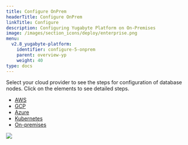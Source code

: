 ```yaml
---
title: Configure OnPrem
headerTitle: Configure OnPrem
linkTitle: Configure
description: Configuring Yugabyte Platform on On-Premises
image: /images/section_icons/deploy/enterprise.png
menu:
  v2.8_yugabyte-platform:
    identifier: configure-5-onprem
    parent: overview-yp
    weight: 40
type: docs
---
```


Select your cloud provider to see the steps for configuration of database nodes. Click on the elements to see detailed steps.

<ul class="nav nav-tabs-alt nav-tabs-yb">

  <li>
    <a href="../aws" class="nav-link">
      <i class="fa-brands fa-aws"></i>
      AWS
    </a>
  </li>

  <li>
    <a href="../gcp" class="nav-link">
      <i class="fa-brands fa-google" aria-hidden="true"></i>
      GCP
    </a>
  </li>

  <li>
    <a href="../azure" class="nav-link">
      <i class="fa-brands fa-windows" aria-hidden="true"></i>
      Azure
    </a>
  </li>

  <li>
    <a href="../kubernetes" class="nav-link">
      <i class="fa-solid fa-cubes" aria-hidden="true"></i>
      Kubernetes
    </a>
  </li>

  <li>
    <a href="../onprem" class="nav-link active">
      <i class="fa-solid fa-building"></i>
      On-premises
    </a>
  </li>

</ul>

<div class="image-with-map">
<img src="/images/ee/flowchart/yb-configure-onprem.png" usemap="#image-map">

<map name="image-map">
    <area alt="Create admin user" title="Create admin user" href="../../../configure-yugabyte-platform/create-admin-user/" coords="296,260,607,320" shape="rect" style="top: 15.9%;height: 3.7%;left: 31%;width: 38%;">
    <area alt="On prem cloud provider" title="On prem cloud provider" href="../../../configure-yugabyte-platform/set-up-cloud-provider/on-premises/" coords="247,369,653,424" shape="rect" style="top: 22.5%;height: 3.7%;left: 27%;width: 46%;">
    <area alt="configure on prem provider-1" title="configure on prem provider-1" href="../../../configure-yugabyte-platform/set-up-cloud-provider/on-premises/#step-1-configure-the-on-premises-provider" coords="204,1230,425,1331" shape="rect" style="top: 75.3%;height: 6.1%;left: 22%;width: 25%;">
    <area alt="configure on prem provider-2" title="configure on prem provider-2" href="../../../configure-yugabyte-platform/set-up-cloud-provider/on-premises/#step-1-configure-the-on-premises-provider" coords="474,1230,695,1328" shape="rect" style="top: 75.3%;height: 6.1%;left: 52.4%;width: 25%;">
</map>
</div>
